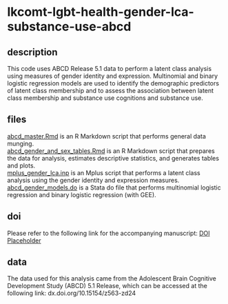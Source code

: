 # lkcomt-lgbt-health-gender-lca-substance-use-abcd

## description

This code uses ABCD Release 5.1 data to perform a latent class analysis using measures of gender identity and expression. Multinomial and binary logistic regression models are used to identify the demographic predictors of latent class membership and to assess the association between latent class membership and substance use cognitions and substance use.  

## files

[abcd_master.Rmd](abcd_master.Rmd) is an R Markdown script that performs general data munging.  
[abcd_gender_and_sex_tables.Rmd](abcd_gender_and_sex_tables.Rmd) is an R Markdown script that prepares the data for analysis, estimates descriptive statistics, and generates tables and plots.  
[mplus_gender_lca.inp](mplus_gender_lca.inp) is an Mplus script that performs a latent class analysis using the gender identity and expression measures.  
[abcd_gender_models.do](abcd_gender_models.do) is a Stata do file that performs multinomial logistic regression and binary logistic regression (with GEE).  

## doi

Please refer to the following link for the accompanying manuscript: [DOI Placeholder](https://www.doi.org/)  

## data

The data used for this analysis came from the Adolescent Brain Cognitive Development Study (ABCD) 5.1 Release, which can be accessed at the following link: dx.doi.org/10.15154/z563-zd24
